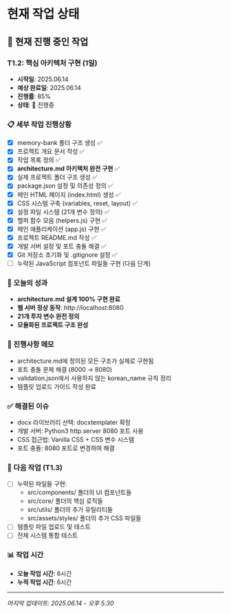 # 현재 작업 상태

## 🔄 현재 진행 중인 작업

### T1.2: 핵심 아키텍처 구현 (1일)
- **시작일**: 2025.06.14
- **예상 완료일**: 2025.06.14
- **진행률**: 85%
- **상태**: 🔄 진행중

### 📋 세부 작업 진행상황
- [x] memory-bank 폴더 구조 생성 ✅
- [x] 프로젝트 개요 문서 작성 ✅
- [x] 작업 목록 정의 ✅
- [x] **architecture.md 아키텍처 완전 구현** ✅
- [x] 실제 프로젝트 폴더 구조 생성 ✅
- [x] package.json 설정 및 의존성 정의 ✅
- [x] 메인 HTML 페이지 (index.html) 생성 ✅
- [x] CSS 시스템 구축 (variables, reset, layout) ✅
- [x] 설정 파일 시스템 (21개 변수 정의) ✅
- [x] 헬퍼 함수 모음 (helpers.js) 구현 ✅
- [x] 메인 애플리케이션 (app.js) 구현 ✅
- [x] 프로젝트 README.md 작성 ✅
- [x] 개발 서버 설정 및 포트 충돌 해결 ✅
- [x] Git 저장소 초기화 및 .gitignore 설정 ✅
- [ ] 누락된 JavaScript 컴포넌트 파일들 구현 (다음 단계)

### 🎯 오늘의 성과
- **architecture.md 설계 100% 구현 완료**
- **웹 서버 정상 동작**: http://localhost:8080
- **21개 투자 변수 완전 정의**
- **모듈화된 프로젝트 구조 완성**

### 📝 진행사항 메모
- architecture.md에 정의된 모든 구조가 실제로 구현됨
- 포트 충돌 문제 해결 (8000 → 8080)
- validation.json에서 사용하지 않는 korean_name 규칙 정리
- 템플릿 업로드 가이드 작성 완료

### ✅ 해결된 이슈
- docx 라이브러리 선택: docxtemplater 확정
- 개발 서버: Python3 http.server 8080 포트 사용
- CSS 접근법: Vanilla CSS + CSS 변수 시스템
- 포트 충돌: 8080 포트로 변경하여 해결

### 🔄 다음 작업 (T1.3)
- [ ] 누락된 파일들 구현:
  - src/components/ 폴더의 UI 컴포넌트들
  - src/core/ 폴더의 핵심 로직들  
  - src/utils/ 폴더의 추가 유틸리티들
  - src/assets/styles/ 폴더의 추가 CSS 파일들
- [ ] 템플릿 파일 업로드 및 테스트
- [ ] 전체 시스템 통합 테스트

### 📊 작업 시간
- **오늘 작업 시간**: 6시간
- **누적 작업 시간**: 6시간

---
*마지막 업데이트: 2025.06.14 - 오후 5:30* 